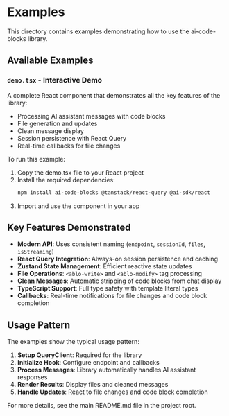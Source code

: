 # Examples

This directory contains examples demonstrating how to use the ai-code-blocks library.

## Available Examples

### `demo.tsx` - Interactive Demo
A complete React component that demonstrates all the key features of the library:
- Processing AI assistant messages with code blocks
- File generation and updates
- Clean message display
- Session persistence with React Query
- Real-time callbacks for file changes

To run this example:
1. Copy the demo.tsx file to your React project
2. Install the required dependencies:
   ```bash
   npm install ai-code-blocks @tanstack/react-query @ai-sdk/react
   ```
3. Import and use the component in your app

## Key Features Demonstrated

- **Modern API**: Uses consistent naming (`endpoint`, `sessionId`, `files`, `isStreaming`)
- **React Query Integration**: Always-on session persistence and caching
- **Zustand State Management**: Efficient reactive state updates
- **File Operations**: `<ablo-write>` and `<ablo-modify>` tag processing
- **Clean Messages**: Automatic stripping of code blocks from chat display
- **TypeScript Support**: Full type safety with template literal types
- **Callbacks**: Real-time notifications for file changes and code block completion

## Usage Pattern

The examples show the typical usage pattern:

1. **Setup QueryClient**: Required for the library
2. **Initialize Hook**: Configure endpoint and callbacks
3. **Process Messages**: Library automatically handles AI assistant responses
4. **Render Results**: Display files and cleaned messages
5. **Handle Updates**: React to file changes and code block completion

For more details, see the main README.md file in the project root.
